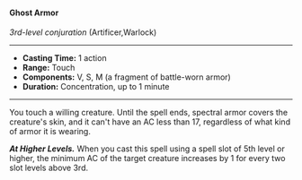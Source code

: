 #### Ghost Armor
*3rd-level conjuration* (Artificer,Warlock)
___
- **Casting Time:** 1 action
- **Range:** Touch
- **Components:** V, S, M (a fragment of battle-worn armor)
- **Duration:** Concentration, up to 1 minute
---
You touch a willing creature. Until the spell ends,
spectral armor covers the creature's skin, and it
can't have an AC less than 17, regardless of what
kind of armor it is wearing.

***At Higher Levels.*** When you cast this spell using
a spell slot of 5th level or higher, the minimum AC
of the target creature increases by 1 for every two
slot levels above 3rd.
